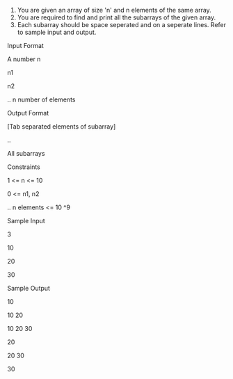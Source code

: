 1. You are given an array of size 'n' and n elements of the same array.
2. You are required to find and print all the subarrays of the given array.
3. Each subarray should be space seperated and on a seperate lines. Refer to sample input and output.

Input Format

A number n

n1

n2

.. n number of elements

Output Format

[Tab separated elements of subarray]

..

All subarrays

Constraints

1 <= n <= 10

0 <= n1, n2

.. n elements <= 10 ^9

Sample Input

3

10

20

30

Sample Output

10

10	20

10	20	30

20

20	30

30	